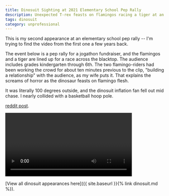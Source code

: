 ```yaml
---
title: Dinosuit Sighting at 2021 Elementary School Pep Rally
description: Unexpected T-rex feasts on flamingos racing a tiger at an elementary school pep rally, horrifying young children.
tags: dinosuit
category: unprofessional
---
```


This is my second appearance at an elementary school pep rally --
I'm trying to find the video from the first one a few years back.

The event below is a pep rally for a jogathon fundraiser, and the flamingos and
a tiger are lined up for a race across the blacktop. The audience includes
grades kindergarten through 6th. The two flamingo-riders had been working the
crowd for about ten minutes previous to the clip, "building a relationship" with
the audience, as my wife puts it. That explains the screams of horror as the
dinosaur feasts on flamingo flesh.

It was literally 100 degrees outside, and the dinosuit inflation fan fell out mid chase. I nearly collided with a basketball hoop pole.

[reddit post](https://www.reddit.com/r/trexgonewild/comments/pxgytx/unexpected_trex_feasts_on_flamingos_racing_a/).

<div class='text-center'>
<video controls width="400">

    <source src="{% link assets/videos/dinosuit-pep-rally-2021.mp4 %}"
            type="video/mp4">

    Sorry, your browser doesn't support embedded videos.
</video>
</div>

[View all dinosuit appearances here]({{ site.baseurl }}{% link dinosuit.md %}).
